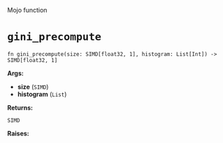 Mojo function

# `gini_precompute`

```mojo
fn gini_precompute(size: SIMD[float32, 1], histogram: List[Int]) -> SIMD[float32, 1]
```

**Args:**

- **size** (`SIMD`)
- **histogram** (`List`)

**Returns:**

`SIMD`

**Raises:**

